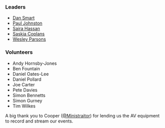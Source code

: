 ### Leaders

* [Dan Smart](mailto:daniel.smart@owasp.org)
* [Paul Johnston](mailto:paul.johnston@owasp.org)
* [Saira Hassan](mailto:saira.hassan@owasp.org)
* [Saskia Coplans](mailto:saskia.coplans@owasp.org)
* [Wesley Parsons](mailto:wesley.parsons@owasp.org)

### Volunteers

* Andy Hornsby-Jones
* Ben Fountain
* Daniel Oates-Lee
* Daniel Pollard
* Joe Carter
* Pete Davies
* Simon Bennetts
* Simon Gurney
* Tim Wilkes

A big thank you to Cooper ([@Ministraitor](https://twitter.com/Ministraitor)) for lending us the AV equipment to record and stream our events. 